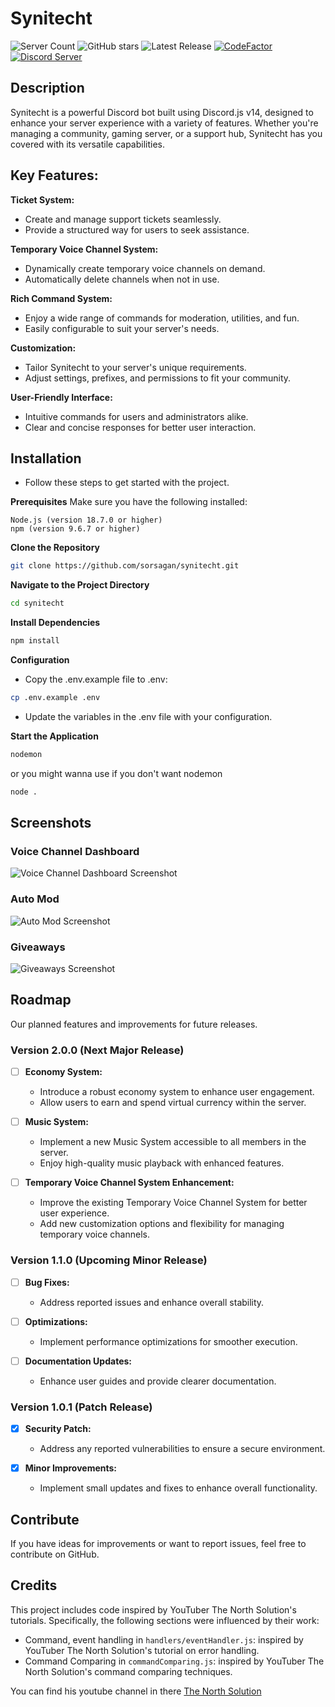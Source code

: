 
# Synitecht

![Server Count](https://img.shields.io/badge/dynamic/json?color=blue&label=servers&query=%24.server_count&url=https%3A%2F%2Fdiscord-bot-list.com%2Fapi%2Fbots%2F1007699480671432704)
![GitHub stars](https://img.shields.io/github/stars/Sorsagan/synitecht?style=social)
![Latest Release](https://img.shields.io/github/v/release/Sorsagan/synitecht)
[![CodeFactor](https://www.codefactor.io/repository/github/sorsagan/synitecht/badge)](https://www.codefactor.io/repository/github/sorsagan/synitecht)
[![Discord Server](https://img.shields.io/discord/882383171323314186?label=Join%20our%20Discord&logo=discord&logoColor=white&color=7289DA)](https://discord.gg/khNBFw8DrU)

## Description

Synitecht is a powerful Discord bot built using Discord.js v14, designed to enhance your server experience with a variety of features. Whether you're managing a community, gaming server, or a support hub, Synitecht has you covered with its versatile capabilities.

## Key Features:

**Ticket System:**

+ Create and manage support tickets seamlessly.
+ Provide a structured way for users to seek assistance.

**Temporary Voice Channel System:**

+ Dynamically create temporary voice channels on demand.
+ Automatically delete channels when not in use.

**Rich Command System:**

+ Enjoy a wide range of commands for moderation, utilities, and fun.
+ Easily configurable to suit your server's needs.

**Customization:**

+ Tailor Synitecht to your server's unique requirements.
+ Adjust settings, prefixes, and permissions to fit your community.

**User-Friendly Interface:**

+ Intuitive commands for users and administrators alike.
+ Clear and concise responses for better user interaction.
## Installation 
- Follow these steps to get started with the project.

**Prerequisites**
Make sure you have the following installed:

    Node.js (version 18.7.0 or higher)
    npm (version 9.6.7 or higher)

**Clone the Repository**

```bash
git clone https://github.com/sorsagan/synitecht.git
```

**Navigate to the Project Directory**

```bash
cd synitecht
```

**Install Dependencies**

```bash
npm install
```

**Configuration**
- Copy the .env.example file to .env:
```bash
cp .env.example .env
```
- Update the variables in the .env file with your configuration.

**Start the Application**

```bash
nodemon
```
or you might wanna use if you don't want nodemon
```bash
node .
```
## Screenshots

### Voice Channel Dashboard

![Voice Channel Dashboard Screenshot](https://i.imgur.com/slQH2X9.png)

### Auto Mod 

![Auto Mod Screenshot](https://i.imgur.com/jyAiKO5.png)

### Giveaways

![Giveaways Screenshot](https://i.imgur.com/qrruJ5R.png)
## Roadmap

Our planned features and improvements for future releases.

### Version 2.0.0 (Next Major Release)

- [ ] **Economy System:**
  - Introduce a robust economy system to enhance user engagement.
  - Allow users to earn and spend virtual currency within the server.

- [ ] **Music System:**
  - Implement a new Music System accessible to all members in the server.
  - Enjoy high-quality music playback with enhanced features.

- [ ] **Temporary Voice Channel System Enhancement:**
  - Improve the existing Temporary Voice Channel System for better user experience.
  - Add new customization options and flexibility for managing temporary voice channels.

### Version 1.1.0 (Upcoming Minor Release)

- [ ] **Bug Fixes:**
  - Address reported issues and enhance overall stability.
  
- [ ] **Optimizations:**
  - Implement performance optimizations for smoother execution.

- [ ] **Documentation Updates:**
  - Enhance user guides and provide clearer documentation.

### Version 1.0.1 (Patch Release)

- [x] **Security Patch:**
  - Address any reported vulnerabilities to ensure a secure environment.
  
- [x] **Minor Improvements:**
  - Implement small updates and fixes to enhance overall functionality.
## Contribute

If you have ideas for improvements or want to report issues, feel free to contribute on GitHub.
## Credits

This project includes code inspired by YouTuber The North Solution's tutorials. Specifically, the following sections were influenced by their work:

- Command, event handling in `handlers/eventHandler.js`: inspired by YouTuber The North Solution's tutorial on error handling.
- Command Comparing in `commandComparing.js`: inspired by YouTuber The North Solution's command comparing techniques.

You can find his youtube channel in there [The North Solution](https://www.youtube.com/@thenorthsolution)
